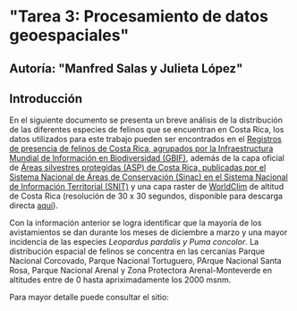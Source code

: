 
# "Tarea 3: Procesamiento de datos geoespaciales"
## Autoría: "Manfred Salas y Julieta López"

## Introducción

En el siguiente documento se presenta un breve análisis de la distribución de las diferentes especies de felinos que se encuentran en Costa Rica, los datos utilizados para este trabajo pueden ser encontrados en el [Registros de presencia de felinos de Costa Rica, agrupados por la Infraestructura Mundial de Información en Biodiversidad (GBIF)](https://doi.org/10.15468/dl.dwpgps), además de la capa oficial de [Áreas silvestres protegidas (ASP) de Costa Rica, publicadas por el Sistema Nacional de Áreas de Conservación (Sinac) en el Sistema Nacional de Información Territorial (SNIT)](https://www.snitcr.go.cr/ico_servicios_ogc_info?k=bm9kbzo6NDA=&nombre=SINAC) y una capa raster de [WorldClim](https://www.worldclim.org/) de altitud de Costa Rica (resolución de 30 x 30 segundos, disponible para descarga directa [aquí](https://github.com/pf0953-programacionr/2022-ii/blob/main/datos/worldclim/altitud.tif)).

Con la información anterior se logra identificar que la mayoría de los avistamientos se dan durante los meses de  diciembre a marzo y una mayor incidencia de las especies *Leopardus pardalis y Puma concolor*. La  distribución espacial de felinos se concentra en las cercanías Parque Nacional Corcovado, Parque Nacional Tortuguero, PArque Nacional Santa Rosa, Parque Nacional Arenal y Zona Protectora Arenal-Monteverde en altitudes entre de 0 hasta apriximadamente los 2000 msnm.

Para mayor detalle puede consultar el sitio:
